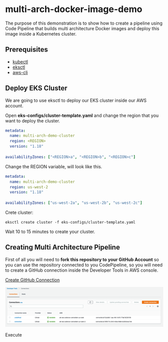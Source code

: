 # multi-arch-docker-image-demo

The purpose of this demonstration is to show how to create a pipeline using Code Pipeline that builds multi architecture Docker images and deploy this image inside a Kubernetes cluster.

## Prerequisites

- [kubectl](https://kubernetes.io/docs/tasks/tools/install-kubectl/)
- [eksctl](https://docs.aws.amazon.com/eks/latest/userguide/eksctl.html#installing-eksctl)
- [aws-cli](https://docs.aws.amazon.com/pt_br/cli/latest/userguide/cli-chap-install.html)

## Deploy EKS Cluster

We are going to use eksctl to deploy our EKS cluster inside our AWS account.

Open **eks-configs/cluster-template.yaml** and change the region that you want to deploy the cluster.

```yaml
metadata:
  name: multi-arch-demo-cluster
  region: <REGION>
  version: "1.18"

availabilityZones: ["<REGION>a", "<REGION>b", "<REGION>c"]
```

Change the REGION variable, will look like this.

```yaml
metadata:
  name: multi-arch-demo-cluster
  region: us-west-2
  version: "1.18"

availabilityZones: ["us-west-2a", "us-west-2b", "us-west-2c"]
```

Crete cluster:

```shell
eksctl create cluster -f eks-configs/cluster-template.yaml
```

Wait 10 to 15 minutes to create your cluster.

## Creating Multi Architecture Pipeline

First of all you will need to **fork this repository to your GitHub Account** so you can use the repository connected to you CodePipeline, so you will need to create a GitHub connection inside the Developer Tools in AWS console.

[Create GitHub Connection](https://docs.aws.amazon.com/dtconsole/latest/userguide/connections-create-github.html)

<p align="center"> 
<img src="images/connections.png">
</p>

Execute 

